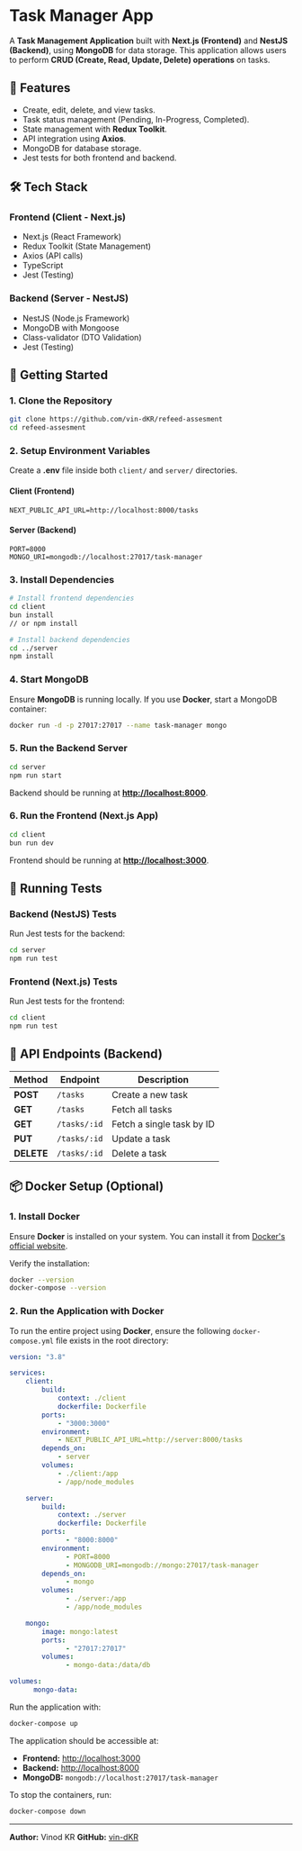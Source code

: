 # Task Manager App

A **Task Management Application** built with **Next.js (Frontend)** and **NestJS (Backend)**, using **MongoDB** for data storage. This application allows users to perform **CRUD (Create, Read, Update, Delete) operations** on tasks.

## 📌 Features

- Create, edit, delete, and view tasks.
- Task status management (Pending, In-Progress, Completed).
- State management with **Redux Toolkit**.
- API integration using **Axios**.
- MongoDB for database storage.
- Jest tests for both frontend and backend.

## 🛠 Tech Stack

### **Frontend (Client - Next.js)**

- Next.js (React Framework)
- Redux Toolkit (State Management)
- Axios (API calls)
- TypeScript
- Jest (Testing)

### **Backend (Server - NestJS)**

- NestJS (Node.js Framework)
- MongoDB with Mongoose
- Class-validator (DTO Validation)
- Jest (Testing)

## 🚀 Getting Started

### **1. Clone the Repository**

```bash
git clone https://github.com/vin-dKR/refeed-assesment
cd refeed-assesment
```

### **2. Setup Environment Variables**

Create a **.env** file inside both `client/` and `server/` directories.

#### **Client (Frontend)**

```env
NEXT_PUBLIC_API_URL=http://localhost:8000/tasks
```

#### **Server (Backend)**

```env
PORT=8000
MONGO_URI=mongodb://localhost:27017/task-manager
```

### **3. Install Dependencies**

```bash
# Install frontend dependencies
cd client
bun install
// or npm install

# Install backend dependencies
cd ../server
npm install
```

### **4. Start MongoDB**

Ensure **MongoDB** is running locally. If you use **Docker**, start a MongoDB container:

```bash
docker run -d -p 27017:27017 --name task-manager mongo
```

### **5. Run the Backend Server**

```bash
cd server
npm run start
```

Backend should be running at **[http://localhost:8000](http://localhost:8000)**.

### **6. Run the Frontend (Next.js App)**

```bash
cd client
bun run dev
```

Frontend should be running at **[http://localhost:3000](http://localhost:3000)**.

## 🧪 Running Tests

### **Backend (NestJS) Tests**

Run Jest tests for the backend:

```bash
cd server
npm run test
```

### **Frontend (Next.js) Tests**

Run Jest tests for the frontend:

```bash
cd client
npm run test
```

## 📜 API Endpoints (Backend)

| Method     | Endpoint     | Description               |
| ---------- | ------------ | ------------------------- |
| **POST**   | `/tasks`     | Create a new task         |
| **GET**    | `/tasks`     | Fetch all tasks           |
| **GET**    | `/tasks/:id` | Fetch a single task by ID |
| **PUT**    | `/tasks/:id` | Update a task             |
| **DELETE** | `/tasks/:id` | Delete a task             |

## 📦 Docker Setup (Optional)

### **1. Install Docker**

Ensure **Docker** is installed on your system. You can install it from [Docker's official website](https://www.docker.com/get-started).

Verify the installation:

```bash
docker --version
docker-compose --version
```

### **2. Run the Application with Docker**

To run the entire project using **Docker**, ensure the following `docker-compose.yml` file exists in the root directory:

```yaml
version: "3.8"

services:
    client:
        build:
            context: ./client
            dockerfile: Dockerfile
        ports:
            - "3000:3000"
        environment:
            - NEXT_PUBLIC_API_URL=http://server:8000/tasks
        depends_on:
            - server
        volumes:
            - ./client:/app
            - /app/node_modules

    server:
        build:
            context: ./server
            dockerfile: Dockerfile
        ports:
              - "8000:8000"
        environment:
              - PORT=8000
              - MONGODB_URI=mongodb://mongo:27017/task-manager
        depends_on:
              - mongo
        volumes:
              - ./server:/app
              - /app/node_modules

    mongo:
        image: mongo:latest
        ports:
              - "27017:27017"
        volumes:
              - mongo-data:/data/db

volumes:
      mongo-data:
```

Run the application with:

```bash
docker-compose up
```

The application should be accessible at:

- **Frontend:** [http://localhost:3000](http://localhost:3000)
- **Backend:** [http://localhost:8000](http://localhost:8000)
- **MongoDB:** `mongodb://localhost:27017/task-manager`

To stop the containers, run:

```bash
docker-compose down
```

---

**Author:** Vinod KR
**GitHub:** [vin-dKR](https://github.com/vin-dKR)
